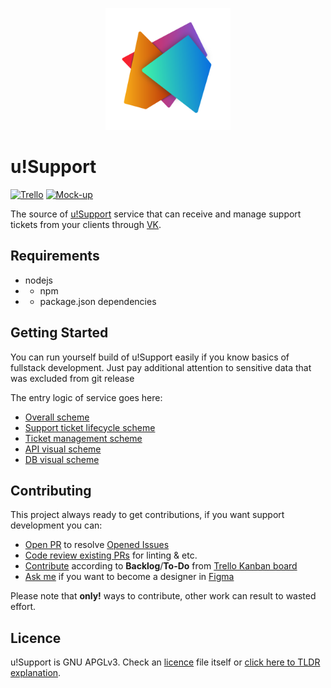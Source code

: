 <p align="center">
    <img width="200px" src="misc/usupport.svg">
</p>

# u!Support
[![Trello](https://img.shields.io/badge/Kanban-Trello-blue)](https://trello.com/b/JeoW7mcJ/ticket-support)
[![Mock-up](https://img.shields.io/badge/Deisgn-Figma-blueviolet)](https://www.figma.com/community/file/1035478821080046624/u!Support-Frontend-mock-ups)

The source of [u!Support](https://github.com/P2LOVE/saas-vk-ticket-support) service that can receive and manage support tickets from your clients through [VK](https://vk.com/).

## Requirements

- nodejs
- - npm
- - package.json dependencies

## Getting Started

You can run yourself build of u!Support easily if you know basics of fullstack development. Just pay additional attention to sensitive data that was excluded from git release

The entry logic of service goes here:
- [Overall scheme](https://www.figma.com/file/AO3cl1ZXa3atWu8OXfDZ3M/Total-Scheme)
- [Support ticket lifecycle scheme](https://www.figma.com/file/rLIauTHMdFybH5V3cQ4s2s/Ticket-lifetcycle-scheme)
- [Ticket management scheme](https://www.figma.com/file/wheq3NbwjeEM3E7agVS1yR/Actions-with-ticket-scheme)
- [API visual scheme]()
- [DB visual scheme]()

## Contributing

This project always ready to get contributions, if you want support development you can:
- [Open PR](https://github.com/P2LOVE/saas-vk-ticket-support/compare) to resolve [Opened Issues](https://github.com/P2LOVE/saas-vk-ticket-support/issues)
- [Code review existing PRs](https://github.com/P2LOVE/saas-vk-ticket-support/pulls) for linting & etc.
- [Contribute](https://github.com/P2LOVE/saas-vk-ticket-support/compare) according to **Backlog**/**To-Do** from [Trello Kanban board](https://trello.com/b/JeoW7mcJ/ticket-support)
- [Ask me](mailto:p2love.loli@gmail.com) if you want to become a designer in [Figma](https://www.figma.com/community/file/1035478821080046624/u!Support-Frontend-mock-ups)

Please note that **only!** ways to contribute, other work can result to wasted effort.

## Licence

u!Support is GNU APGLv3. Check an [licence](LICENSE) file itself or [click here to TLDR explanation](https://tldrlegal.com/license/gnu-affero-general-public-license-v3-(agpl-3.0)).
